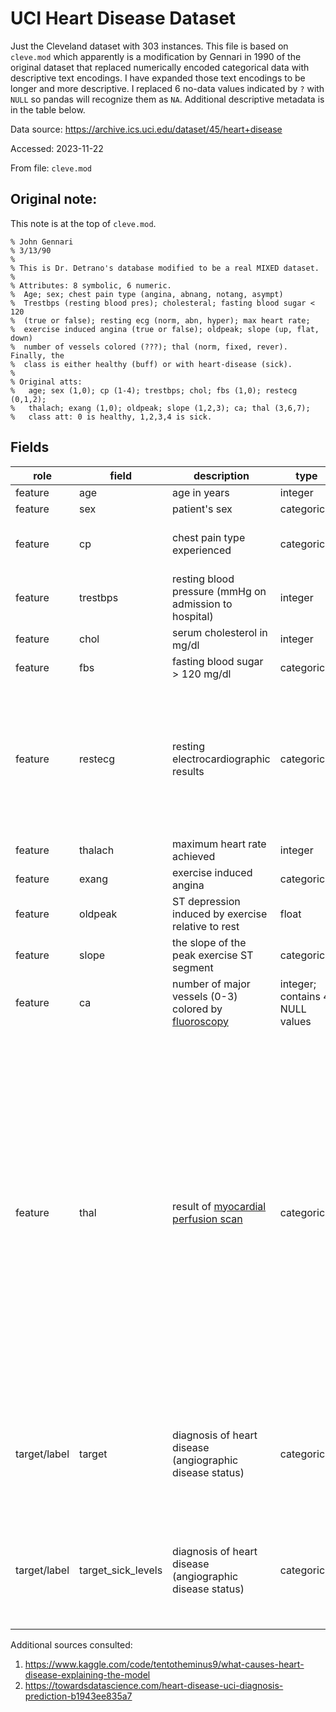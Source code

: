 # UCI Heart Disease Dataset

Just the Cleveland dataset with 303 instances. This file is based on `cleve.mod` which apparently is a modification by Gennari in 1990 of the original dataset that replaced numerically encoded categorical data with descriptive text encodings. I have expanded those text encodings to be longer and more descriptive. I replaced 6 no-data values indicated by `?` with `NULL` so pandas will recognize them as `NA`. Additional descriptive metadata is in the table below.

Data source:
https://archive.ics.uci.edu/dataset/45/heart+disease

Accessed: 2023-11-22

From file: `cleve.mod`

## Original note:

This note is at the top of `cleve.mod`.
```
% John Gennari
% 3/13/90
%
% This is Dr. Detrano's database modified to be a real MIXED dataset.
%
% Attributes: 8 symbolic, 6 numeric.
%  Age; sex; chest pain type (angina, abnang, notang, asympt)
%  Trestbps (resting blood pres); cholesteral; fasting blood sugar < 120
%  (true or false); resting ecg (norm, abn, hyper); max heart rate; 
%  exercise induced angina (true or false); oldpeak; slope (up, flat, down)
%  number of vessels colored (???); thal (norm, fixed, rever). Finally, the
%  class is either healthy (buff) or with heart-disease (sick).
%
% Original atts: 
%   age; sex (1,0); cp (1-4); trestbps; chol; fbs (1,0); restecg (0,1,2); 
%   thalach; exang (1,0); oldpeak; slope (1,2,3); ca; thal (3,6,7);
%   class att: 0 is healthy, 1,2,3,4 is sick.
```

## Fields

role| field | description | type | values | comment 
---|---|---|---|---|---|
feature| age | age in years| integer ||
feature| sex | patient's sex| categorical | male, female | 
feature| cp | chest pain type experienced| categorical | [angina](https://www.mayoclinic.org/diseases-conditions/angina/symptoms-causes/syc-20369373), atypical_angina, nonanginal, asymptomatic |
feature| trestbps | resting blood pressure (mmHg on admission to hospital)| integer ||
feature| chol | serum cholesterol in mg/dl| integer ||
feature| fbs | fasting blood sugar > 120 mg/dl| categorical | true, false |
feature| restecg | resting electrocardiographic results| categorical | normal, hypertrophy, abnormality | abnormality = having [ST-T wave](https://litfl.com/st-segment-ecg-library/) abnormality; hypertrophy = showing probable or definite [left ventricular hypertrophy](https://litfl.com/left-ventricular-hypertrophy-lvh-ecg-library/) by Estes' criteria
feature| thalach | maximum heart rate achieved| integer ||
feature| exang | exercise induced angina| categorical | true, false | 
feature| oldpeak | ST depression induced by exercise relative to rest| float ||
feature| slope | the slope of the peak exercise ST segment| categorical | flat, up, down | 
feature| ca | number of major vessels (0-3) colored by [fluoroscopy](https://www.hopkinsmedicine.org/health/treatment-tests-and-therapies/fluoroscopy-procedure)| integer; contains 4 NULL values | |
feature| thal | result of [myocardial perfusion scan](https://www.hopkinsmedicine.org/health/treatment-tests-and-therapies/myocardial-perfusion-scan-stress) | categorical | normal, fixed, reversible; contains 2 NULL values | This test locates heart muscle that does not absorb tracer dye and is therefore not getting blood flow. A reversible defect is not visible at rest but appears during exercise-induced stress. A fixed defect is visible both at rest and during exercise. Note: This field is often described as [thalassemia](https://en.wikipedia.org/wiki/Thalassemia), but I don't think that is correct.
target/label| target | diagnosis of heart disease (angiographic disease status)| categorical | healthy, sick | healthy = absence of heart disease, sick = presence of heart disease. Sometimes this field is called `num`
target/label| target_sick_levels| diagnosis of heart disease (angiographic disease status)| categorical | H = healthy, (S1, S2, S3, S4) = sick| Same information as `target`, but keeps the 4 subcategories of "sick" found in some versions of the dataset. 

Additional sources consulted:
1. https://www.kaggle.com/code/tentotheminus9/what-causes-heart-disease-explaining-the-model
2. https://towardsdatascience.com/heart-disease-uci-diagnosis-prediction-b1943ee835a7